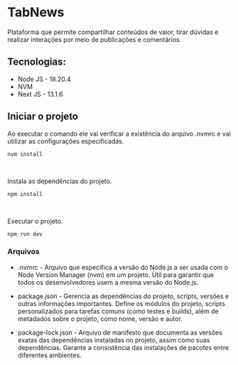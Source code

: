 # TabNews
Plataforma que permite compartilhar conteúdos de valor, tirar dúvidas e realizar interações por meio de publicações e comentários.

## Tecnologias:

- Node JS - 18.20.4
- NVM
- Next JS - 13.1.6

## Iniciar o projeto

Ao executar o comando ele vai verificar a existência do arquivo .nvmrc e vai utilizar as configurações especificadas.
```
nvm install
```
<br>

Instala as dependências do projeto.
```
npm install
```

<br>

Executar o projeto.
```
npm run dev
```

### Arquivos

- .nvmrc - Arquivo que especifica a versão do Node.js a ser usada com o Node Version Manager (nvm) em um projeto. Útil para garantir que todos os desenvolvedores usem a mesma versão do Node.js.

- package.json - Gerencia as dependências do projeto, scripts, versões e outras informações importantes. Define os módulos do projeto, scripts personalizados para tarefas comuns (como testes e builds), além de metadados sobre o projeto, como nome, versão e autor.

- package-lock.json - Arquivo de manifesto que documenta as versões exatas das dependências instaladas no projeto, assim como suas dependências. Garante a consistência das instalações de pacotes entre diferentes ambientes.